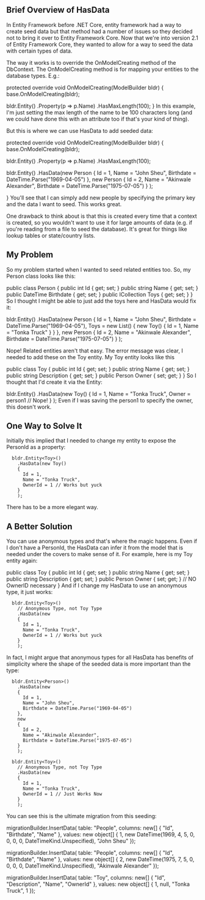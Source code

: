 ## Brief Overview of HasData
In Entity Framework before .NET Core, entity framework had a way to create seed data but that method had a number of issues so they decided not to bring it over to Entity Framework Core. Now that we're into version 2.1 of Entity Framework Core, they wanted to allow for a way to seed the data with certain types of data.

The way it works is to override the OnModelCreating method of the DbContext. The OnModelCreating method is for mapping your entities to the database types. E.g.:

protected override void OnModelCreating(ModelBuilder bldr)
{
  base.OnModelCreating(bldr);

  bldr.Entity<Person>()
    .Property(p => p.Name)
    .HasMaxLength(100);
}
In this example, I'm just setting the max length of the name to be 100 characters long (and we could have done this with an attribute too if that's your kind of thing).

But this is where we can use HasData to add seeded data:

protected override void OnModelCreating(ModelBuilder bldr)
{
  base.OnModelCreating(bldr);

  bldr.Entity<Person>()
    .Property(p => p.Name)
    .HasMaxLength(100);

  bldr.Entity<Person>()
    .HasData(new Person
    {
      Id = 1,
      Name = "John Sheu",
      Birthdate = DateTime.Parse("1969-04-05")
    },
    new Person
    {
      Id = 2,
      Name = "Akinwale Alexander",
      Birthdate = DateTime.Parse("1975-07-05")
    }
    );

}
You'll see that I can simply add new people by specifying the primary key and the data I want to seed. This works great.

One drawback to think about is that this is created every time that a context is created, so you wouldn't want to use it for large amounts of data (e.g. if you're reading from a file to seed the database). It's great for things like lookup tables or state/country lists.

## My Problem
So my problem started when I wanted to seed related entities too. So, my Person class looks like this:

  public class Person
  {
    public int Id { get; set; }
    public string Name { get; set; }
    public DateTime Birthdate { get; set; }
    public ICollection<Toy> Toys { get; set; }
  }
So I thought I might be able to just add the toys here and HasData would fix it:

  bldr.Entity<Person>()
    .HasData(new Person
    {
      Id = 1,
      Name = "John Sheu",
      Birthdate = DateTime.Parse("1969-04-05"),
      Toys = new List<Toy>()
      {
        new Toy()
        {
          Id = 1,
          Name = "Tonka Truck"
        }
      }
    },
    new Person
    {
      Id = 2,
      Name = "Akinwale Alexander",
      Birthdate = DateTime.Parse("1975-07-05")
    }
    );
    
Nope! Related entities aren't that easy. The error message was clear, I needed to add these on the Toy entity. My Toy entity looks like this

  public class Toy
  {
    public int Id { get; set; }
    public string Name { get; set; }
    public string Description { get; set; }
    public Person Owner { set; get; }
  }
So I thought that I'd create it via the Entity<Toy>:

  bldr.Entity<Toy>()
    .HasData(new Toy()
    {
      Id = 1,
      Name = "Tonka Truck",
      Owner = person1 // Nope!
    }
    );
Even if I was saving the person1 to specify the owner, this doesn't work.

## One Way to Solve It
Initially this implied that I needed to change my entity to expose the PersonId as a property:

      bldr.Entity<Toy>()
        .HasData(new Toy()
        {
          Id = 1,
          Name = "Tonka Truck",
          OwnerId = 1 // Works but yuck
        }
        );
There has to be a more elegant way.

## A Better Solution
You can use anonymous types and that's where the magic happens. Even if I don't have a PersonId, the HasData can infer it from the model that is needed under the covers to make sense of it. For example, here is my Toy entity again:

  public class Toy
  {
    public int Id { get; set; }
    public string Name { get; set; }
    public string Description { get; set; }
    public Person Owner { set; get; }
    // NO OwnerID necessary
  }
And if I change my HasData to use an anonymous type, it just works:

      bldr.Entity<Toy>()
        // Anonymous Type, not Toy Type
        .HasData(new 
        {
          Id = 1,
          Name = "Tonka Truck",
          OwnerId = 1 // Works but yuck
        }
        );
In fact, I might argue that anonymous types for all HasData has benefits of simplicity where the shape of the seeded data is more important than the type:

      bldr.Entity<Person>()
        .HasData(new
        {
          Id = 1,
          Name = "John Sheu",
          Birthdate = DateTime.Parse("1969-04-05")
        },
        new
        {
          Id = 2,
          Name = "Akinwale Alexander",
          Birthdate = DateTime.Parse("1975-07-05")
        }
        );

      bldr.Entity<Toy>()
        // Anonymous Type, not Toy Type
        .HasData(new 
        {
          Id = 1,
          Name = "Tonka Truck",
          OwnerId = 1 // Just Works Now
        }
        );


You can see this is the ultimate migration from this seeding:


  migrationBuilder.InsertData(
      table: "People",
      columns: new[] { "Id", "Birthdate", "Name" },
      values: new object[] { 
        1, 
        new DateTime(1969, 4, 5, 0, 0, 0, 0, DateTimeKind.Unspecified), 
        "John Sheu" });

  migrationBuilder.InsertData(
      table: "People",
      columns: new[] { "Id", "Birthdate", "Name" },
      values: new object[] { 
        2, 
        new DateTime(1975, 7, 5, 0, 0, 0, 0, DateTimeKind.Unspecified), 
        "Akinwale Alexander" });

  migrationBuilder.InsertData(
      table: "Toy",
      columns: new[] { "Id", "Description", "Name", "OwnerId" },
      values: new object[] { 1, null, "Tonka Truck", 1 });